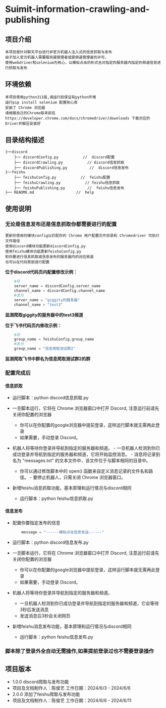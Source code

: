 # Suimit-information-crawling-and-publishing
## 项目介绍
    本项目是针对聊天平台进行非官方机器人注入式的信息抓取与发布
    由于加入官方机器人需要服务器管理者或是频道管理者的许可，
    使用webdriver和selenium为核心，以模拟点击的形式去对指定的服务器内指定的频道信息进行抓取与发布

## 环境依赖
    本项目使用python311版,请运行前保证有python环境
    运行pip install selenium 配置核心库
    安装了 Chrome 浏览器
    请根据自己的Chrome版本前往https://developer.chrome.com/docs/chromedriver/downloads 下载对应的Driver并解压安装好

## 目录结构描述
    ├──discord
        ├── discordConfig.py           //  discord配置        
        ├── discordCrawling.py           // discord信息抓取
        ├── discordPublishing.py          //  discord信息发布
    ├──feishu
        ├── feishuConfig.py           //  feishu配置
        ├── feishuCrawling.py           // feishu信息抓取
        ├── feishuPublishing.py          //  feishu信息发布                   
    ├── README.md                   //  help

## 使用说明
### 无论是信息发布还是信息抓取你都需要进行的配置
    更新你使用的模块config以匹配你的 Chrome 用户配置文件目录和 Chromedriver 可执行文件路径
    使用discord模块功能更新discordConfig.py
    使用feishu模块功能更新feishuConfig.py
    和你要进行信息抓取或信息发布的服务器内的对应频道
    也可以在代码首部进行配置
**位于discord代码页内配置修改示例：**
```python
    #将
    server_name = discordConfig.server_name
    channel_name = discordConfig.channel_name
    #改为
    server_name = "giggity的服务器"
    channel_name = "test3"
 ```
**监测爬取giggity的服务器中的test3频道**

**位于飞书代码页内修改示例：**
```python
    #将
    group_name = feishuConfig.group_name
    #改为
    group_name = "信息爬取测试群2"
```
**监测爬取飞书中群名为信息爬取测试群2的群**
    
### 配置完成后
#### 信息抓取

- 运行脚本：python discord信息抓取.py
 - 一旦脚本运行，它将在 Chrome 浏览器窗口中打开 Discord, 注意运行前请先关闭你配置的浏览器
    -    你可以在你配置的google浏览器中提前登录，这样运行脚本就无需再此登录
    -    如果需要，手动登录 Discord。
 -   机器人将等待你登录并导航到指定的服务器和频道。
    -   一旦机器人检测到你已成功登录并导航到指定的服务器和频道，它将开始监控消息。
    -   消息将记录到名为 "messages.txt" 的文本文件中，该文件位于与脚本相同的目录中。
        -   你可以通过修改脚本中的 open() 函数来自定义消息记录的文件名和路径。
    -   要停止机器人，只需关闭 Chrome 浏览器窗口。

- 新增feishu消息抓取功能，基本原理和运行情况与discord相同
    - 运行脚本：python feishu信息抓取.py

#### 信息发布
- 配置你要指定发布的信息
    ```python
        message = "------模拟点击信息发送------"
    ```
- 运行脚本：python discord信息发布.py
 - 一旦脚本运行，它将在 Chrome 浏览器窗口中打开 Discord, 注意运行前请先关闭你配置的浏览器
    -    你可以在你配置的google浏览器中提前登录，这样运行脚本就无需再此登录
    -    如果需要，手动登录 Discord。
 - 机器人将等待你登录并导航到指定的服务器和频道。
    -   一旦机器人检测到你已成功登录并导航到指定的服务器和频道，它会等待3秒后发送消息
    -   发送消息后3秒会关闭网页

- 新增feishu消息发布功能，基本原理和运行情况与discord相同
    - 运行脚本：python feishu信息发布.py



### 脚本除了登录外全自动无需操作,如果提前登录过也不需要登录操作



## 项目版本
- 1.0.0 discord爬取与发布功能 
 -  项目及文档制作人：陈俊艺 工作日期：2024/6/3 - 2024/6/6
- 2.0.0 添加了feishu爬取与发布功能
 -  项目及文档制作人：陈俊艺 工作日期：2024/6/6 - 2024/6/11









